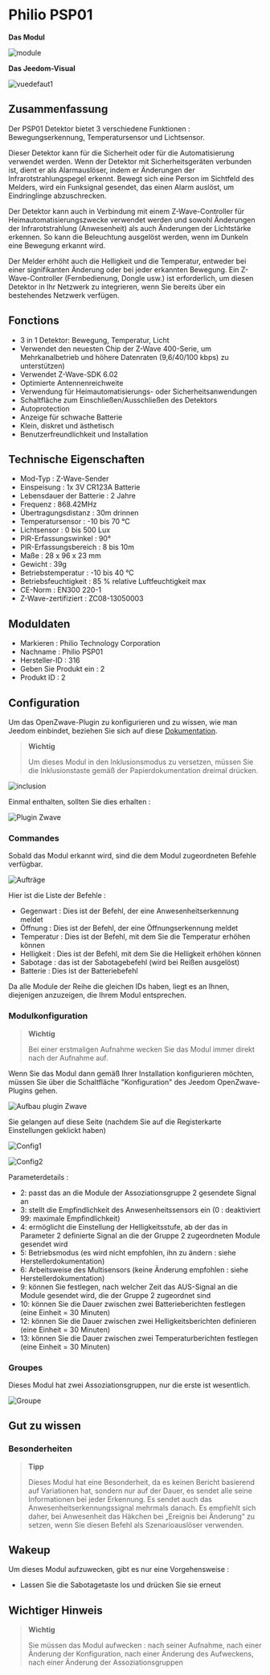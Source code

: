 # Philio PSP01

**Das Modul**

![module](images/philio.psp01/module.jpg)

**Das Jeedom-Visual**

![vuedefaut1](images/philio.psp01/vuedefaut1.jpg)

## Zusammenfassung

Der PSP01 Detektor bietet 3 verschiedene Funktionen : Bewegungserkennung, Temperatursensor und Lichtsensor.

Dieser Detektor kann für die Sicherheit oder für die Automatisierung verwendet werden. Wenn der Detektor mit Sicherheitsgeräten verbunden ist, dient er als Alarmauslöser, indem er Änderungen der Infrarotstrahlungspegel erkennt. Bewegt sich eine Person im Sichtfeld des Melders, wird ein Funksignal gesendet, das einen Alarm auslöst, um Eindringlinge abzuschrecken.

Der Detektor kann auch in Verbindung mit einem Z-Wave-Controller für Heimautomatisierungszwecke verwendet werden und sowohl Änderungen der Infrarotstrahlung (Anwesenheit) als auch Änderungen der Lichtstärke erkennen. So kann die Beleuchtung ausgelöst werden, wenn im Dunkeln eine Bewegung erkannt wird.

Der Melder erhöht auch die Helligkeit und die Temperatur, entweder bei einer signifikanten Änderung oder bei jeder erkannten Bewegung. Ein Z-Wave-Controller (Fernbedienung, Dongle usw.) ist erforderlich, um diesen Detektor in Ihr Netzwerk zu integrieren, wenn Sie bereits über ein bestehendes Netzwerk verfügen.

## Fonctions

-   3 in 1 Detektor: Bewegung, Temperatur, Licht
-   Verwendet den neuesten Chip der Z-Wave 400-Serie, um Mehrkanalbetrieb und höhere Datenraten (9,6/40/100 kbps) zu unterstützen)
-   Verwendet Z-Wave-SDK 6.02
-   Optimierte Antennenreichweite
-   Verwendung für Heimautomatisierungs- oder Sicherheitsanwendungen
-   Schaltfläche zum Einschließen/Ausschließen des Detektors
-   Autoprotection
-   Anzeige für schwache Batterie
-   Klein, diskret und ästhetisch
-   Benutzerfreundlichkeit und Installation

## Technische Eigenschaften

-   Mod-Typ : Z-Wave-Sender
-   Einspeisung : 1x 3V CR123A Batterie
-   Lebensdauer der Batterie : 2 Jahre
-   Frequenz : 868.42MHz
-   Übertragungsdistanz : 30m drinnen
-   Temperatursensor : -10 bis 70 °C
-   Lichtsensor : 0 bis 500 Lux
-   PIR-Erfassungswinkel : 90°
-   PIR-Erfassungsbereich : 8 bis 10m
-   Maße : 28 x 96 x 23 mm
-   Gewicht : 39g
-   Betriebstemperatur : -10 bis 40 °C
-   Betriebsfeuchtigkeit : 85 % relative Luftfeuchtigkeit max
-   CE-Norm : EN300 220-1
-   Z-Wave-zertifiziert : ZC08-13050003

## Moduldaten

-   Markieren : Philio Technology Corporation
-   Nachname : Philio PSP01
-   Hersteller-ID : 316
-   Geben Sie Produkt ein : 2
-   Produkt ID : 2

## Configuration

Um das OpenZwave-Plugin zu konfigurieren und zu wissen, wie man Jeedom einbindet, beziehen Sie sich auf diese [Dokumentation](https://doc.jeedom.com/de_DE/plugins/automation%20protocol/openzwave/).

> **Wichtig**
>
> Um dieses Modul in den Inklusionsmodus zu versetzen, müssen Sie die Inklusionstaste gemäß der Papierdokumentation dreimal drücken.

![inclusion](images/philio.psp01/inclusion.jpg)

Einmal enthalten, sollten Sie dies erhalten :

![Plugin Zwave](images/philio.psp01/information.jpg)

### Commandes

Sobald das Modul erkannt wird, sind die dem Modul zugeordneten Befehle verfügbar.

![Aufträge](images/philio.psp01/commandes.jpg)

Hier ist die Liste der Befehle :

-   Gegenwart : Dies ist der Befehl, der eine Anwesenheitserkennung meldet
-   Öffnung : Dies ist der Befehl, der eine Öffnungserkennung meldet
-   Temperatur : Dies ist der Befehl, mit dem Sie die Temperatur erhöhen können
-   Helligkeit : Dies ist der Befehl, mit dem Sie die Helligkeit erhöhen können
-   Sabotage : das ist der Sabotagebefehl (wird bei Reißen ausgelöst)
-   Batterie : Dies ist der Batteriebefehl

Da alle Module der Reihe die gleichen IDs haben, liegt es an Ihnen, diejenigen anzuzeigen, die Ihrem Modul entsprechen.

### Modulkonfiguration

> **Wichtig**
>
> Bei einer erstmaligen Aufnahme wecken Sie das Modul immer direkt nach der Aufnahme auf.

Wenn Sie das Modul dann gemäß Ihrer Installation konfigurieren möchten, müssen Sie über die Schaltfläche "Konfiguration" des Jeedom OpenZwave-Plugins gehen.

![Aufbau plugin Zwave](images/plugin/bouton_configuration.jpg)

Sie gelangen auf diese Seite (nachdem Sie auf die Registerkarte Einstellungen geklickt haben)

![Config1](images/philio.psp01/config1.jpg)

![Config2](images/philio.psp01/config2.jpg)

Parameterdetails :

-   2: passt das an die Module der Assoziationsgruppe 2 gesendete Signal an
-   3: stellt die Empfindlichkeit des Anwesenheitssensors ein (0 : deaktiviert 99: maximale Empfindlichkeit)
-   4: ermöglicht die Einstellung der Helligkeitsstufe, ab der das in Parameter 2 definierte Signal an die der Gruppe 2 zugeordneten Module gesendet wird
-   5: Betriebsmodus (es wird nicht empfohlen, ihn zu ändern : siehe Herstellerdokumentation)
-   6: Arbeitsweise des Multisensors (keine Änderung empfohlen : siehe Herstellerdokumentation)
-   9: können Sie festlegen, nach welcher Zeit das AUS-Signal an die Module gesendet wird, die der Gruppe 2 zugeordnet sind
-   10: können Sie die Dauer zwischen zwei Batterieberichten festlegen (eine Einheit = 30 Minuten)
-   12: können Sie die Dauer zwischen zwei Helligkeitsberichten definieren (eine Einheit = 30 Minuten)
-   13: können Sie die Dauer zwischen zwei Temperaturberichten festlegen (eine Einheit = 30 Minuten)

### Groupes

Dieses Modul hat zwei Assoziationsgruppen, nur die erste ist wesentlich.

![Groupe](images/philio.psp01/groupe.jpg)

## Gut zu wissen

### Besonderheiten

> **Tipp**
>
> Dieses Modul hat eine Besonderheit, da es keinen Bericht basierend auf Variationen hat, sondern nur auf der Dauer, es sendet alle seine Informationen bei jeder Erkennung. Es sendet auch das Anwesenheitserkennungssignal mehrmals danach. Es empfiehlt sich daher, bei Anwesenheit das Häkchen bei „Ereignis bei Änderung“ zu setzen, wenn Sie diesen Befehl als Szenarioauslöser verwenden.

## Wakeup

Um dieses Modul aufzuwecken, gibt es nur eine Vorgehensweise :

-   Lassen Sie die Sabotagetaste los und drücken Sie sie erneut

## Wichtiger Hinweis

> **Wichtig**
>
> Sie müssen das Modul aufwecken : nach seiner Aufnahme, nach einer Änderung der Konfiguration, nach einer Änderung des Aufweckens, nach einer Änderung der Assoziationsgruppen
